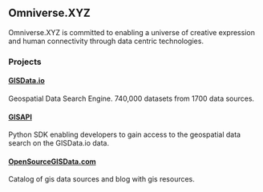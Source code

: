 ## Omniverse.XYZ

Omniverse.XYZ is committed to enabling a universe of creative expression and human connectivity through data centric technologies.

### Projects

#### [GISData.io](https://gisdata.io)
Geospatial Data Search Engine. 740,000 datasets from 1700 data sources. 

#### [GISAPI](https://github.com/OmniverseXYZ/gisapi-sdk-python)
Python SDK enabling developers to gain access to the geospatial data search on the GISData.io data.

#### [OpenSourceGISData.com](https://opensourcegisdata.com)
Catalog of gis data sources and blog with gis resources.
